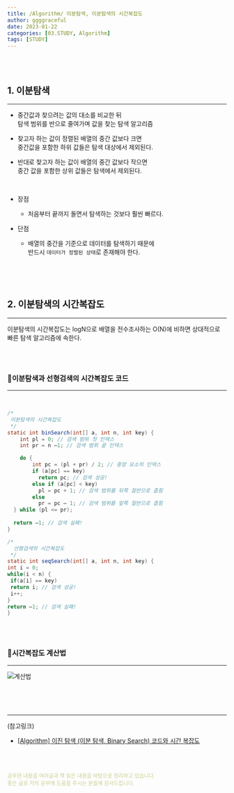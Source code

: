 ```yaml
---
title: /Algorithm/ 이분탐색, 이분탐색의 시간복잡도
author: ggggraceful
date: 2023-01-22
categories: [03.STUDY, Algorithm]
tags: [STUDY]
---
```


<br/>
<br/>

## 1. 이분탐색

---

- 중간값과 찾으려는 값의 대소를 비교한 뒤  
  탐색 범위를 반으로 줄여가며 값을 찾는 탐색 알고리즘

- 찾고자 하는 값이 정렬된 배열의 중간 값보다 크면  
  중간값을 포함한 하위 값들은 탐색 대상에서 제외된다. 
- 반대로 찾고자 하는 값이 배열의 중간 값보다 작으면  
  중간 값을 포함한 상위 값들은 탐색에서 제외된다.

<br/>

- 장점
  - 처음부터 끝까지 돌면서 탐색하는 것보다 훨씬 빠르다.

- 단점
  - 배열의 중간을 기준으로 데이터를 탐색하기 때문에  
    반드시 ```데이터가 정렬된 상태```로 존재해야 한다.

<br/>
<br/>
<br/>

## 2. 이분탐색의 시간복잡도

---

이분탐색의 시간복잡도는 logN으로
배열을 전수조사하는 O(N)에 비하면 상대적으로 빠른 탐색 알고리즘에 속한다.

<br/>
<br/>

### 🔸이분탐색과 선형검색의 시간복잡도 코드

---

<br/>

```java
/*
 이분탐색의 시간복잡도
 */
static int binSearch(int[] a, int n, int key) {
    int pl = 0; // 검색 범위 첫 인덱스
    int pr = n –1; // 검색 범위 끝 인덱스

    do {
        int pc = (pl + pr) / 2; // 중앙 요소의 인덱스
        if (a[pc] == key)
          return pc; // 검색 성공!
        else if (a[pc] < key)
          pl = pc + 1; // 검색 범위를 뒤쪽 절반으로 좁힘
        else
          pr = pc – 1; // 검색 범위를 앞쪽 절반으로 좁힘
  } while (pl <= pr);
	
  return –1; // 검색 실패!
}
```

```java
/*
  선형검색의 시간복잡도
 */
static int seqSearch(int[] a, int n, int key) {
int i = 0;
while(i < n) {
 if(a[i] == key)
 return i; // 검색 성공! 
 i++;
}
return –1; // 검색 실패!
}
```

<br/>
<br/>

### 🔸시간복잡도 계산법

---

![계산법](https://user-images.githubusercontent.com/109974940/214263943-c11e258f-cd21-4748-ad52-9c77f686e118.png)

<br/>
<br/>
<br/>


---

(참고링크)

- [[Algorithm] 이진 탐색 (이분 탐색, Binary Search) 코드와 시간 복잡도](https://kangworld.tistory.com/65)

<br/>
<br/>

<span style="font-size: 12px; color:  #cbce91"> 공부한 내용을 여러글과 책 읽은 내용을 바탕으로 정리하고 있습니다.</span>  
<span style="font-size: 12px; color:  #cbce91"> 좋은 글로 저의 공부에 도움을 주시는 분들께 감사드립니다. </span>

<!--

❤️면접예상질문 ❤️

-->


